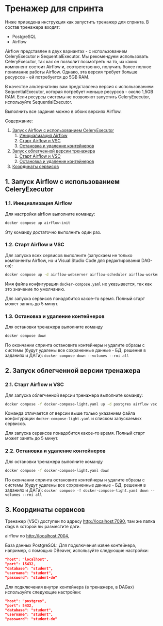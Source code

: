 # Тренажер для спринта

Ниже приведена инструкция как запустить тренажер для спринта.
В состав тренажера входят:
- PostgreSQL
- Airflow

Airflow представлен в двух вариантах - с использованием CeleryExecutor и SequentialExecutor.
Мы рекомендуем использовать CeleryExecutor, так как он позволит посмотреть на то, из каких компонент состоит Airflow и, соответственно, получить более полное понимание работы Airflow. Однако, эта версия требует больше ресурсов - ей потребуется до 5GB RAM.

В качестве альтернативы вам представлена версия с использованием SequentialExecutor, которая потребует меньше ресурсов - около 1,5GB RAM. Если ресурсы системы не позволяют запустить CeleryExecutor, используйте SequentialExecutor. 

Выполнить все задания можно в обоих версиях Airflow.


Содержание:
1. [Запуск Airflow с использованием CeleryExecutor](#1-Запуск-Airflow-с-использованием-CeleryExecutor)
    1. [Инициализация Airflow](#1-1-Инициализация-Airflow)
    2. [Старт Airflow и VSC](#1-2-Старт-Airflow-и-VSC)
    3. [Остановка и удаление контейнеров](#1-3-Остановка-и-удаление-контейнеров)
2. [Запуск облегченной версии тренажера](#2-Запуск-облегченной-версии-тренажера)
    1. [Старт Airflow и VSC](#2-1-Старт-Airflow-и-VSC)
    2. [Остановка и удаление контейнеров](#2-2-Остановка-и-удаление-контейнеров)
3. [Координаты сервисов](#3-Координаты-сервисов)


## 1. Запуск Airflow с использованием CeleryExecutor

### 1.1. Инициализация Airflow

Для настройки airflow выполните команду:

```bash
docker compose up airflow-init
```
Эту команду достаточно выполнить один раз.

### 1.2. Старт Airflow и VSC

Для запуска всех сервисов выполните (запускаем не только компоненты Airflow, но и Visual Studio Code для редактирования DAG-ов):

```bash
docker compose up -d airflow-webserver airflow-scheduler airflow-worker airflow-triggerer vsc
```
Имя файла конфигурации `docker-compose.yaml` не указывается, так как это значение по умолчанию.

Для запуска сервисов понадобится какое-то время. Полный старт может занять до 5 минут.

### 1.3. Остановка и удаление контейнеров

Для остановки тренажера выполните команду 
```bash
docker compose down
```

По окончании спринта остановите контейнеры и удалите образы с системы (будут удалены все сохраненные данные - БД, решения в заданиях и ДАГи): `docker compose down --volumes --rmi all`


## 2. Запуск облегченной версии тренажера

### 2.1. Старт Airflow и VSC

Для запуска облегченной версии тренажера выполните команду:

```bash
docker compose -f docker-compose-light.yaml up -d postgres airflow vsc
```

Команда отличается от версии выше только указанием файла конфигурации `docker-compose-light.yaml` и списком запускаемых сервисов.

Для запуска сервисов понадобится какое-то время. Полный старт может занять до 5 минут.

### 2.2. Остановка и удаление контейнеров

Для остановки тренажера выполните команду 
```bash
docker compose -f docker-compose-light.yaml down
```

По окончании спринта остановите контейнеры и удалите образы с системы (будут удалены все сохраненные данные - БД, решения в заданиях и ДАГи): `docker compose -f docker-compose-light.yaml down --volumes --rmi all`

## 3. Координаты сервисов

Тренажер (VSC) доступен по адресу [http://localhost:7090](http://localhost:7090), там же папка dags в которой вы разместите даги.

airflow по  [http://localhost:7004](http://localhost:7004),

База данных PostgreSQL:
Для подключения извне контейнера, например, с помощью DBeaver, используйте следующие настройки:
```json
"host": "localhost",
"port": 15432,
"database": "student",
"username": "student",
"password": "student-de"
```

Для подключения внутри контейнера (в тренажере, в DAGах) используйте следующие настройки:
```json
"host": "postgres",
"port": 5432,
"database": "student",
"username": "student",
"password": "student-de"
```